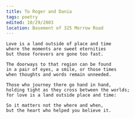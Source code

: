 ```yaml
---
title: To Roger and Dania
tags: poetry
edited: 10/29/2003
location: Basement of 325 Morrow Road
---
```


    Love is a land outside of place and time
    where the moments are sweet eternities
    but those forevers are gone too fast.

    The doorways to that region can be found
    in a pair of eyes, a smile, or those times
    when thoughts and words remain unneeded.

    Those who journey there go hand in hand,
    holding tight as they cross between the worlds;
    for love is a land outside place and time:

    So it matters not the where and when,
    but the heart who helped you believe it.


